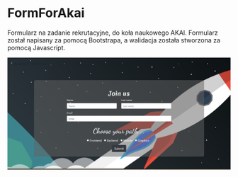 # FormForAkai
Formularz na zadanie rekrutacyjne, do koła naukowego AKAI.
Formularz został napisany za pomocą Bootstrapa, a walidacja została stworzona za 
pomocą Javascript.

![Screenshot](DEMO.PNG)
